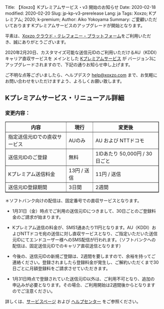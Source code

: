 Title: 【Xoxzo】Kプレミアムサービス・v3 開始のお知らせ
Date: 2020-02-18
modified: 2020-02-20
Slug: jp-kp-v3-prerelease
Lang: ja
Tags: Xoxzo; Kプレミアム; 2020; k-premium;
Author: Aiko Yokoyama
Summary: ご愛顧いただいております Kプレミアムサービスのアップグレードが開始となります。

平素は、[Xoxzo クラウド・テレフォニー・プラットフォーム](https://www.xoxzo.com/ja/)をご利用いただき、誠にありがとうございます。

2020年2月20日、カスタマイズ可能な送信元IDのご利用いただけるAU（KDDI）キャリア直収サービスを
メインとした [Kプレミアムサービス](https://help.xoxzo.com/ja/xoxzo-cloud-telephony-platform/articles/the-k-premium-service/) が
バージョン3にアップグレードされますので、下記の通りお知らせ申し上げます。

ご不明な点等ございましたら、ヘルプデスク help@xoxzo.com まで、お気軽にお問い合わせをいただけますよう、よろしくお願い致します。

## Kプレミアムサービス・リニューアル詳細

### 変更内容：

<div class="table-responsive">
  <table border="1" cellpadding="10" cellspacing="1">
    <tr>
      <th>内容</th>
      <th>現行</th>
      <th>変更後</th>
    </tr>
    <tr>
      <td>指定送信元IDでの直収サービス</td>
      <td>AUのみ</td>
      <td>AU および NTTドコモ</td>
    </tr>
     <tr>
      <td>送信元IDのご登録</td>
      <td>無料</td>
      <td>1IDあたり 50,000円 / 30日ごと</td>
    </tr>
    <tr>
      <td>Kプレミアム送信料金</td>
      <td>13円 / 送信</td>
      <td>11円 / 送信</td>
    </tr>
     <tr>
      <td>送信元ID登録期間</td>
      <td>3日間</td>
      <td>2週間</td>
    </tr>
  </table>
</div>
＊ソフトバンク向けの配信は、固定番号での直収サービスとなります。


- 1月31日（金）時点でご利用の送信元IDにつきまして、30日ごとのご登録料金のご請求が始まります。

- Kプレミアム送信の料金が、SMS1通あたり11円となります。AU（KDDI）およびNTTドコモ宛の送信に対し直収サービスとなり、ご指定いただいた送信元IDにてエンドユーザー様へのSMS配信が行われます。（ソフトバンクへの配信は、固定送信元IDでのキャリア直収送信となります）

- 今後の、送信元IDの新規ご登録は、2週間を要しますので、余裕を持ってご連絡ください。登録されましたら登録料金が発生し、ご解約いただくまで30日ごとに月額登録料をご請求させていただきます。

- 1月31日時点で登録されていた送信元ID以外は、ご利用不可となり、追加の申込みが必要となります。その場合、ご利用開始は2週間後からとなりますのでご注意ください。

詳しくは、[サービスページ](https://www.xoxzo.com/ja/about/sms-api/#k-premium) および
[ヘルプセンター](https://help.xoxzo.com/ja/xoxzo-cloud-telephony-platform/articles/the-k-premium-service/) をご参照ください。

